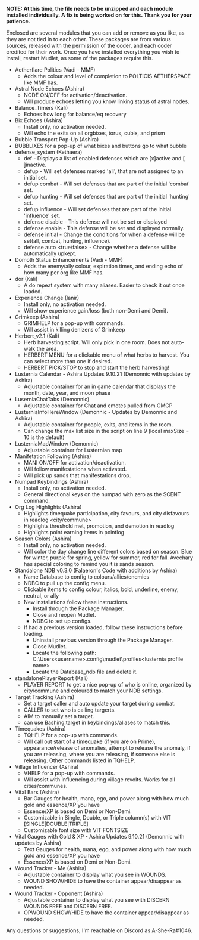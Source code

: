 **NOTE: At this time, the file needs to be unzipped and each module installed individually. A fix is being worked on for this. Thank you for your patience.**

Enclosed are several modules that you can add or remove as you like, as they are not tied in to each other. These packages are from various sources, released with the permission of the coder, and each coder credited for their work. Once you have installed everything you wish to install, restart Mudlet, as some of the packages require this.

 - Aetherflare Politics (Vadi - MMF)
   - Adds the colour and level of completion to POLTICIS AETHERSPACE <bubble> like MMF has.
 - Astral Node Echoes (Ashira)
   - NODE ON/OFF for activation/deactivation.
   - Will produce echoes letting you know linking status of astral nodes.
 - Balance_Timers (Kali)
   - Echoes how long for balance/eq recovery
 - Bix Echoes (Ashira)
   - Install only, no activation needed.
   - Will echo the exits on all orgbixes, torus, cubix, and prism
 - Bubble Transport Pop-Up (Ashira)
  - BUBBLIXES for a pop-up of what bixes and buttons go to what bubble
 - defense_system (Kethaera)
   - def                                          - Displays a list of enabled defenses which 
                                                  are [x]active and [ ]inactive.
   - defup                                        - Will set defenses marked 'all', that are not 
                                                  assigned to an initial set.
   - defup combat                                 - Will set defenses that are part of the 
                                                  initial 'combat' set.
   - defup hunting                                - Will set defenses that are part of the 
                                                  initial 'hunting' set.
   - defup influence                              - Will set defenses that are part of the 
                                                  initial 'influence' set.
   - defense disable <defense>                    - This defense will not be set or displayed
   - defense enable <defense>                     - This defense will be set and displayed normally.
   - defense initial <defense> <initial set>      - Change the conditions for when a defense will be 
                                                  set(all, combat, hunting, influence).
   - defense auto <defense> <true/false>          - Change whether a defense will be automatically 
                                                  upkept.
 - Domoth Status Enhancements (Vadi - MMF)
   - Adds the enemy/ally colour, expiration times, and ending echo of how many per org like MMF has.
 - dor (Kali)
   - A do repeat system with many aliases. Easier to check it out once loaded.
 - Experience Change (Ianir)
    - Install only, no activation needed.
    - Will show experience gain/loss (both non-Demi and Demi).
 - Grimkeep (Ashira)
   - GRIMHELP for a pop-up with commands.
   - Will assist in killing denizens of Grimkeep
 - Herbert_v2.1 (Kali)
   - Herb harvesting script. Will only pick in one room. Does not auto-walk the area.
   - HERBERT MENU for a clickable menu of what herbs to harvest. You can select more than one if desired.
   - HERBERT PICK/STOP to stop and start the herb harvesting!
 - Lusternia Calendar - Ashira Updates 9.10.21 (Demonnic with updates by Ashira)
   - Adjustable container for an in game calendar that displays the month, date, year, and moon phase
 - LuserniaChatTabs (Demonnic)
   - Adjustable container for Chat and emotes pulled from GMCP
 - LusterniaInfoHereWindow (Demonnic - Updates by Demonnic and Ashira)
   - Adjustable container for people, exits, and items in the room.
   - Can change the max list size in the script on line 9 (local maxSize = 10 is the default)
 - LusterniaMapWindow (Demonnic)
   - Adjustable container for Lusternian map
 - Manifetation Following (Ashira)
   - MANI ON/OFF for activation/deactivation.
   - Will follow manifestations when activated.
   - Will pick up sands that manifestations drop.
 - Numpad Keybindings (Ashira)
   - Install only, no activation needed.
   - General directional keys on the numpad with zero as the SCENT command.
 - Org Log Highlights (Ashira)
   - Highlights timequake participation, city favours, and city disfavours in readlog <city/commune>
   - Highlights threshold met, promotion, and demotion in readlog <guild>
   - Highlights point earning items in pointlog
 - Season Colors (Ashira)
   - Install only, no activation needed.
   - Will color the day change line different colors based on season. Blue for winter, purple for spring, yellow for summer, red for fall. Avechary has special coloring to remind you it is sands season.
 - Standalone NDB v0.3.0 (Falaeron's Code with additions by Ashira)
   - Name Database to config to colours/allies/enemies
   - NDBC to pull up the config menu.
   - Clickable items to config colour, italics, bold, underline, enemy, neutral, or ally
   - New installations follow these instructions.
     - Install through the Package Manager.
	 - Close and reopen Mudlet.
	 - NDBC to set up configs.
   - If had a previous version loaded, follow these instructions before loading.
     - Uninstall previous version through the Package Manager.
	 - Close Mudlet.
     - Locate the following path: C:\Users\<username>\.config\mudlet\profiles\<lusternia profile name>
	 - Locate the Database_ndb file and delete it.
 - standalonePlayerReport (Kali)
   - PLAYER REPORT to get a nice pop-up of who is online, organized by city/commune and coloured to match your NDB settings.
 - Target Tracking (Ashira)
   - Set a target caller and auto update your target during combat.
   - CALLER <name> to set who is calling targerts.
   - AIM <name> to manually set a target.
   - can use Bashing.target in keybindings/aliases to match this.
 - Timequakes (Ashira)
   - TQHELP for a pop-up with commands.
   - Will call out start of a timequake (if you are on Prime), appearance/release of anomalies, attempt to release the anomaly, if you are releasing, where you are releasing, if someone else is releasing. Other commands listed in TQHELP.
 - Village Influencer (Ashira)
   - VHELP for a pop-up with commands.
   - Will assist with influencing during village revolts. Works for all cities/communes.
 - Vital Bars (Ashira)
   - Bar Gauges for health, mana, ego, and power along with how much gold and essence/XP you have
   - Essence/XP is based on Demi or Non-Demi. 
   - Customizable in Single, Double, or Triple column(s) with VIT [SINGLE|DOUBLE|TRIPLE]
   - Customizable font size with VIT FONTSIZE <number>
 - Vital Gauges with Gold & XP - Ashira Updates 9.10.21 (Demonnic with updates by Ashira)
   - Text Gauges for health, mana, ego, and power along with how much gold and essence/XP you have
   - Essence/XP is based on Demi or Non-Demi.
 - Wound Tracker - Me (Ashira)
   - Adjustable container to display what you see in WOUNDS.
   - WOUND SHOW/HIDE to have the container appear/disappear as needed.
 - Wound Tracker - Opponent (Ashira)
   - Adjustable container to display what you see with DISCERN <player> WOUNDS FREE and DISCERN <player> FREE.
   - OPWOUND SHOW/HIDE to have the container appear/disappear as needed.
   
Any questions or suggestions, I'm reachable on Discord as A-She-Ra#1046.